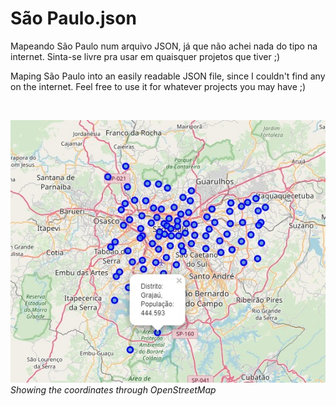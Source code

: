 # São Paulo.json

Mapeando São Paulo num arquivo JSON, já que não achei nada do tipo na internet. Sinta-se livre pra usar em quaisquer projetos que tiver ;)

Maping São Paulo into an easily readable JSON file, since I couldn't find any on the internet. Feel free to use it for whatever projects you may have ;)

<br/>

![alt text](https://raw.githubusercontent.com/caiobsilva/Sao-Paulo.json/master/res/sp_map.jpg)
<br/>
*Showing the coordinates through OpenStreetMap*
